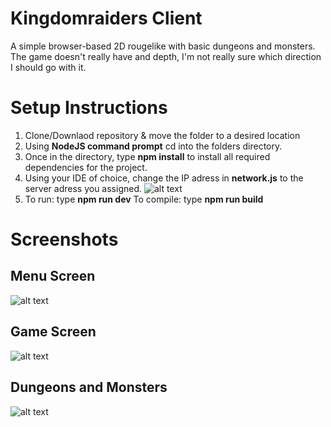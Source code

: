 # Kingdomraiders Client

A simple browser-based 2D rougelike with basic dungeons and monsters.
The game doesn't really have and depth, I'm not really sure which direction I should go with it.

# Setup Instructions
1. Clone/Downlaod repository & move the folder to a desired location
2. Using **NodeJS command prompt** cd into the folders directory.
3. Once in the directory, type **npm install** to install all required dependencies for the project.
4. Using your IDE of choice, change the IP adress in **network.js** to the server adress you assigned.
![alt text](https://i.gyazo.com/76c2f69089d2e39967658ec12ca887df.png)
5. To run: type **npm run dev** To compile: type **npm run build**



# Screenshots

## **Menu Screen**
![alt text](https://i.gyazo.com/a5f3c585bcb3480f0d42179e2fca3c0b.png)

## **Game Screen**
![alt text](https://i.gyazo.com/5242b4c7742426ddd836cdb171fd1264.png)

## **Dungeons and Monsters**
![alt text](https://i.gyazo.com/8ec3933130eac810dc0fb52712fc2aab.png)
